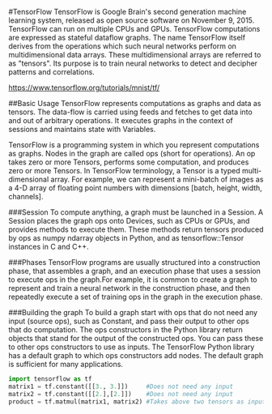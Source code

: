 #TensorFlow
TensorFlow is Google Brain's second generation machine learning system, released as open source software on November 9, 2015. TensorFlow can run on multiple CPUs and GPUs. TensorFlow computations are expressed as stateful dataflow graphs. The name TensorFlow itself derives from the operations which such neural networks perform on multidimensional data arrays. These multidimensional arrays are referred to as "tensors". Its purpose is to train neural networks to detect and decipher patterns and correlations.

https://www.tensorflow.org/tutorials/mnist/tf/

##Basic Usage
TensorFlow represents computations as graphs and data as tensors. The data-flow is carried using feeds and fetches to get data into and out of arbitrary operations. It executes graphs in the context of sessions and maintains state with Variables.

TensorFlow is a programming system in which you represent computations as graphs. Nodes in the graph are called ops (short for operations). An op takes zero or more Tensors, performs some computation, and produces zero or more Tensors. In TensorFlow terminology, a Tensor is a typed multi-dimensional array. For example, we can represent a mini-batch of images as a 4-D array of floating point numbers with dimensions [batch, height, width, channels]. 

###Session
To compute anything, a graph must be launched in a Session. A Session places the graph ops onto Devices, such as CPUs or GPUs, and provides methods to execute them. These methods return tensors produced by ops as numpy ndarray objects in Python, and as tensorflow::Tensor instances in C and C++. 

###Phases
TensorFlow programs are usually structured into a construction phase, that assembles a graph, and an execution phase that uses a session to execute ops in the graph.For example, it is common to create a graph to represent and train a neural network in the construction phase, and then repeatedly execute a set of training ops in the graph in the execution phase.

###Building the graph
To build a graph start with ops that do not need any input (source ops), such as Constant, and pass their output to other ops that do computation. The ops constructors in the Python library return objects that stand for the output of the constructed ops. You can pass these to other ops constructors to use as inputs. The TensorFlow Python library has a default graph to which ops constructors add nodes. The default graph is sufficient for many applications.

```python
import tensorflow as tf
matrix1 = tf.constant([[3., 3.]])     #Does not need any input
matrix2 = tf.constant([[2.],[2.]])    #Does not need any input
product = tf.matmul(matrix1, matrix2) #Takes above two tensors as input and computes the multiplication
```

